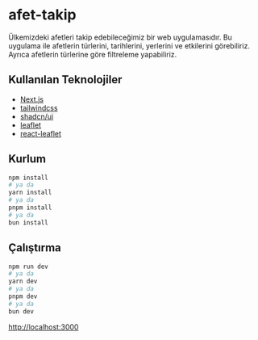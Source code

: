 # afet-takip

Ülkemizdeki afetleri takip edebileceğimiz bir web uygulamasıdır. 
Bu uygulama ile afetlerin türlerini, tarihlerini, yerlerini ve etkilerini görebiliriz. 
Ayrıca afetlerin türlerine göre filtreleme yapabiliriz.

## Kullanılan Teknolojiler
- [Next.js](https://nextjs.org/)
- [tailwindcss](https://tailwindcss.com/)
- [shadcn/ui](https://ui.shadcn.com/docs/components/toast#destructive)
- [leaflet](https://leafletjs.com/)
- [react-leaflet](https://react-leaflet.js.org/)

## Kurlum
```bash
npm install
# ya da
yarn install
# ya da
pnpm install
# ya da
bun install
```

## Çalıştırma
```bash
npm run dev
# ya da
yarn dev
# ya da
pnpm dev
# ya da
bun dev
```

[http://localhost:3000](http://localhost:3000)